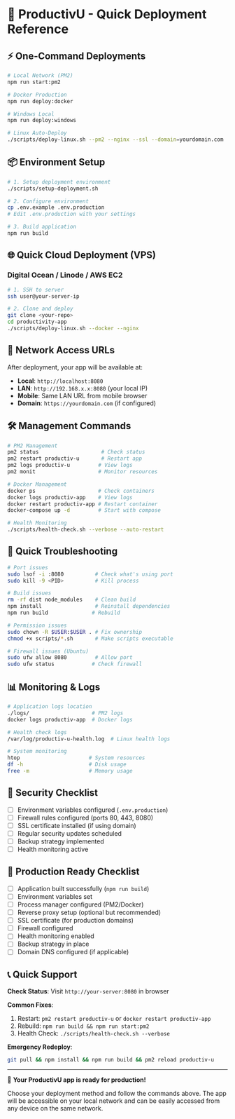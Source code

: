 # 🚀 ProductivU - Quick Deployment Reference

## ⚡ One-Command Deployments

```bash
# Local Network (PM2)
npm run start:pm2

# Docker Production
npm run deploy:docker

# Windows Local
npm run deploy:windows

# Linux Auto-Deploy
./scripts/deploy-linux.sh --pm2 --nginx --ssl --domain=yourdomain.com
```

## 📦 Environment Setup

```bash
# 1. Setup deployment environment
./scripts/setup-deployment.sh

# 2. Configure environment
cp .env.example .env.production
# Edit .env.production with your settings

# 3. Build application
npm run build
```

## 🌐 Quick Cloud Deployment (VPS)

### Digital Ocean / Linode / AWS EC2

```bash
# 1. SSH to server
ssh user@your-server-ip

# 2. Clone and deploy
git clone <your-repo>
cd productivity-app
./scripts/deploy-linux.sh --docker --nginx
```

## 📱 Network Access URLs

After deployment, your app will be available at:

- **Local**: `http://localhost:8080`
- **LAN**: `http://192.168.x.x:8080` (your local IP)
- **Mobile**: Same LAN URL from mobile browser
- **Domain**: `https://yourdomain.com` (if configured)

## 🛠️ Management Commands

```bash
# PM2 Management
pm2 status                    # Check status
pm2 restart productiv-u       # Restart app
pm2 logs productiv-u         # View logs
pm2 monit                    # Monitor resources

# Docker Management
docker ps                    # Check containers
docker logs productiv-app    # View logs  
docker restart productiv-app # Restart container
docker-compose up -d         # Start with compose

# Health Monitoring
./scripts/health-check.sh --verbose --auto-restart
```

## 🔧 Quick Troubleshooting

```bash
# Port issues
sudo lsof -i :8080          # Check what's using port
sudo kill -9 <PID>          # Kill process

# Build issues
rm -rf dist node_modules    # Clean build
npm install                 # Reinstall dependencies
npm run build              # Rebuild

# Permission issues
sudo chown -R $USER:$USER . # Fix ownership
chmod +x scripts/*.sh       # Make scripts executable

# Firewall issues (Ubuntu)
sudo ufw allow 8080         # Allow port
sudo ufw status            # Check firewall
```

## 📊 Monitoring & Logs

```bash
# Application logs location
./logs/                    # PM2 logs
docker logs productiv-app  # Docker logs

# Health check logs
/var/log/productiv-u-health.log  # Linux health logs

# System monitoring
htop                      # System resources
df -h                     # Disk usage
free -m                   # Memory usage
```

## 🔐 Security Checklist

- [ ] Environment variables configured (`.env.production`)
- [ ] Firewall rules configured (ports 80, 443, 8080)
- [ ] SSL certificate installed (if using domain)
- [ ] Regular security updates scheduled
- [ ] Backup strategy implemented
- [ ] Health monitoring active

## 🎯 Production Ready Checklist

- [ ] Application built successfully (`npm run build`)
- [ ] Environment variables set
- [ ] Process manager configured (PM2/Docker)
- [ ] Reverse proxy setup (optional but recommended)
- [ ] SSL certificate (for production domains)
- [ ] Firewall configured
- [ ] Health monitoring enabled
- [ ] Backup strategy in place
- [ ] Domain DNS configured (if applicable)

## 📞 Quick Support

**Check Status**: Visit `http://your-server:8080` in browser

**Common Fixes**:
1. Restart: `pm2 restart productiv-u` or `docker restart productiv-app`
2. Rebuild: `npm run build && npm run start:pm2`
3. Health Check: `./scripts/health-check.sh --verbose`

**Emergency Redeploy**:
```bash
git pull && npm install && npm run build && pm2 reload productiv-u
```

---

🎉 **Your ProductivU app is ready for production!**

Choose your deployment method and follow the commands above. The app will be accessible on your local network and can be easily accessed from any device on the same network.
